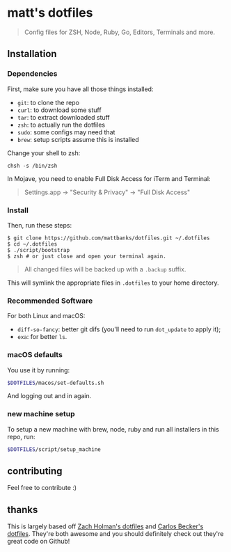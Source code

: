 # matt's dotfiles

> Config files for ZSH, Node, Ruby, Go, Editors, Terminals and more.

## Installation

### Dependencies

First, make sure you have all those things installed:

- `git`: to clone the repo
- `curl`: to download some stuff
- `tar`: to extract downloaded stuff
- `zsh`: to actually run the dotfiles
- `sudo`: some configs may need that
- `brew`: setup scripts assume this is installed

Change your shell to zsh:

`chsh -s /bin/zsh`

In Mojave, you need to enable Full Disk Access for iTerm and Terminal:

> Settings.app -> "Security & Privacy" -> "Full Disk Access"

### Install

Then, run these steps:

```console
$ git clone https://github.com/mattbanks/dotfiles.git ~/.dotfiles
$ cd ~/.dotfiles
$ ./script/bootstrap
$ zsh # or just close and open your terminal again.
```

> All changed files will be backed up with a `.backup` suffix.

This will symlink the appropriate files in `.dotfiles` to your home directory.

### Recommended Software

For both Linux and macOS:

- `diff-so-fancy`: better git difs (you'll need to run `dot_update` to apply it);
- `exa`: for better `ls`.

### macOS defaults

You use it by running:

```sh
$DOTFILES/macos/set-defaults.sh
```

And logging out and in again.

### new machine setup

To setup a new machine with brew, node, ruby and run all installers in this repo, run:

```sh
$DOTFILES/script/setup_machine
```

## contributing

Feel free to contribute :)

## thanks

This is largely based off [Zach Holman's dotfiles](https://github.com/holman/dotfiles) and [Carlos Becker's dotfiles](https://github.com/caarlos0/dotfiles). They're both awesome and you should definitely check out they're great code on Github!
